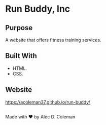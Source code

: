 # Run Buddy, Inc

## Purpose
A website that offers fitness training services.

## Built With
* HTML.
* CSS.

## Website
https://acoleman37.github.io/run-buddy/

##
Made with ❤️ by Alec D. Coleman

